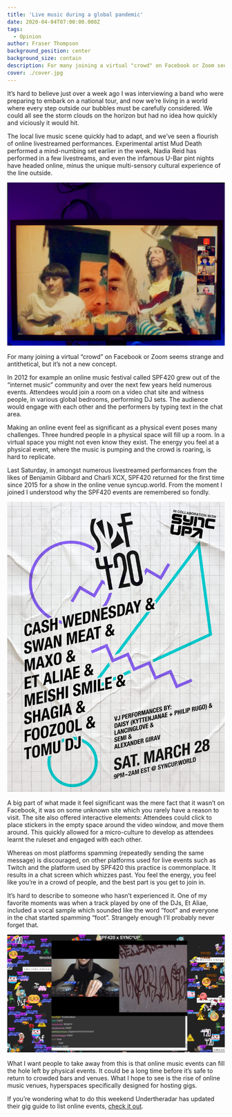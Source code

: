 ```yaml
---
title: 'Live music during a global pandemic'
date: 2020-04-04T07:00:00.000Z
tags:
  - Opinion
author: Fraser Thompson
background_position: center
background_size: contain
description: For many joining a virtual "crowd" on Facebook or Zoom seems strange and antithetical, but it’s not a new concept.
cover: ./cover.jpg
---
```


It’s hard to believe just over a week ago I was interviewing a band who were preparing to embark on a national tour, and now we’re living in a world where every step outside our bubbles must be carefully considered. We could all see the storm clouds on the horizon but had no idea how quickly and viciously it would hit.

The local live music scene quickly had to adapt, and we’ve seen a flourish of online livestreamed performances. Experimental artist Mud Death performed a mind-numbing set earlier in the week, Nadia Reid has performed in a few livestreams, and even the infamous U-Bar pint nights have headed online, minus the unique multi-sensory cultural experience of the line outside.

![Virtual pint night 1/4/20 via Zoom](./band.jpg)

For many joining a virtual “crowd” on Facebook or Zoom seems strange and antithetical, but it’s not a new concept.

In 2012 for example an online music festival called SPF420 grew out of the “internet music” community and over the next few years held numerous events. Attendees would join a room on a video chat site and witness people, in various global bedrooms, performing DJ sets. The audience would engage with each other and the performers by typing text in the chat area.

Making an online event feel as significant as a physical event poses many challenges. Three hundred people in a physical space will fill up a room. In a virtual space you might not even know they exist. The energy you feel at a physical event, where the music is pumping and the crowd is roaring, is hard to replicate.

Last Saturday, in amongst numerous livestreamed performances from the likes of Benjamin Gibbard and Charli XCX, SPF420 returned for the first time since 2015 for a show in the online venue syncup.world. From the moment I joined I understood why the SPF420 events are remembered so fondly.

![SPF420 27/3/2020 Poster](poster.jpg)

A big part of what made it feel significant was the mere fact that it wasn’t on Facebook, it was on some unknown site which you rarely have a reason to visit. The site also offered interactive elements: Attendees could click to place stickers in the empty space around the video window, and move them around. This quickly allowed for a micro-culture to develop as attendees learnt the ruleset and engaged with each other.

Whereas on most platforms spamming (repeatedly sending the same message) is discouraged, on other platforms used for live events such as Twitch and the platform used by SPF420 this practice is commonplace. It results in a chat screen which whizzes past. You feel the energy, you feel like you’re in a crowd of people, and the best part is you get to join in.

It’s hard to describe to someone who hasn’t experienced it. One of my favorite moments was when a track played by one of the DJs, Et Aliae, included a vocal sample which sounded like the word “foot” and everyone in the chat started spamming “foot”. Strangely enough I’ll probably never forget that.

![SPF420 27/3/2020: Et Aliae](spf420.jpg)

What I want people to take away from this is that online music events can fill the hole left by physical events. It could be a long time before it’s safe to return to crowded bars and venues. What I hope to see is the rise of online music venues, hyperspaces specifically designed for hosting gigs.

If you’re wondering what to do this weekend Undertheradar has updated their gig guide to list online events, [check it out](https://www.undertheradar.co.nz/utr/gigRegion/Online).
